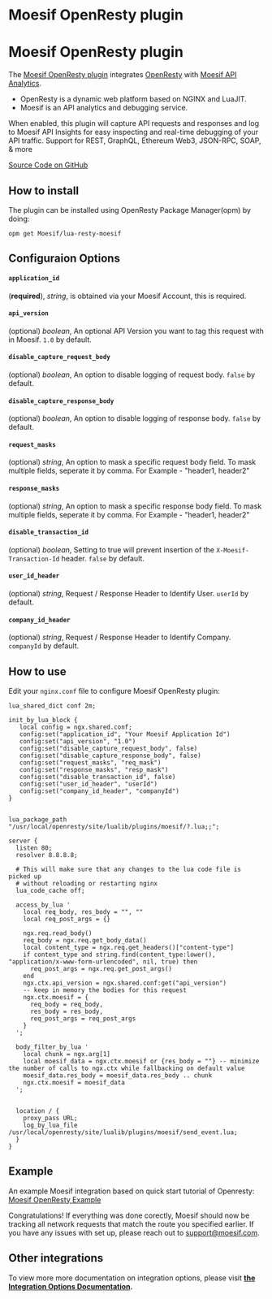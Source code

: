 # Moesif OpenResty plugin

# Moesif OpenResty plugin

The [Moesif OpenResty plugin](https://github.com/Moesif/lua-resty-moesif) integrates [OpenResty](https://openresty.org/en/)
with [Moesif API Analytics](https://www.moesif.com).

- OpenResty is a dynamic web platform based on NGINX and LuaJIT.
- Moesif is an API analytics and debugging service.

When enabled, this plugin will capture API requests and responses and log to Moesif API Insights for easy inspecting and real-time debugging of your API traffic.
Support for REST, GraphQL, Ethereum Web3, JSON-RPC, SOAP, & more

[Source Code on GitHub](https://github.com/Moesif/lua-resty-moesif)

## How to install

The plugin can be installed using OpenResty Package Manager(opm) by doing:

```shell
opm get Moesif/lua-resty-moesif
```

## Configuraion Options

#### __`application_id`__
(__required__), _string_, is obtained via your Moesif Account, this is required.

#### __`api_version`__
(optional) _boolean_, An optional API Version you want to tag this request with in Moesif. `1.0` by default.

#### __`disable_capture_request_body`__
(optional) _boolean_, An option to disable logging of request body. `false` by default.

#### __`disable_capture_response_body`__
(optional) _boolean_, An option to disable logging of response body. `false` by default.

#### __`request_masks`__
(optional) _string_, An option to mask a specific request body field. To mask multiple fields, seperate it by comma. For Example - "header1, header2"

#### __`response_masks`__
(optional) _string_, An option to mask a specific response body field. To mask multiple fields, seperate it by comma. For Example - "header1, header2"

#### __`disable_transaction_id`__
(optional) _boolean_, Setting to true will prevent insertion of the <code>X-Moesif-Transaction-Id</code> header. `false` by default.

#### __`user_id_header`__
(optional) _string_, Request / Response Header to Identify User. `userId` by default.

#### __`company_id_header`__
(optional) _string_, Request / Response Header to Identify Company. `companyId` by default.

## How to use

Edit your `nginx.conf` file to configure Moesif OpenResty plugin:

```nginx
lua_shared_dict conf 2m;

init_by_lua_block {
   local config = ngx.shared.conf;
   config:set("application_id", "Your Moesif Application Id")
   config:set("api_version", "1.0")
   config:set("disable_capture_request_body", false)
   config:set("disable_capture_response_body", false)
   config:set("request_masks", "req_mask")
   config:set("response_masks", "resp_mask")
   config:set("disable_transaction_id", false)
   config:set("user_id_header", "userId")
   config:set("company_id_header", "companyId")
}


lua_package_path "/usr/local/openresty/site/lualib/plugins/moesif/?.lua;;";

server {
  listen 80;
  resolver 8.8.8.8;

  # This will make sure that any changes to the lua code file is picked up
  # without reloading or restarting nginx
  lua_code_cache off;

  access_by_lua '
    local req_body, res_body = "", ""
    local req_post_args = {}

    ngx.req.read_body()
    req_body = ngx.req.get_body_data()
    local content_type = ngx.req.get_headers()["content-type"]
    if content_type and string.find(content_type:lower(), "application/x-www-form-urlencoded", nil, true) then
      req_post_args = ngx.req.get_post_args()
    end
    ngx.ctx.api_version = ngx.shared.conf:get("api_version")
    -- keep in memory the bodies for this request
    ngx.ctx.moesif = {
      req_body = req_body,
      res_body = res_body,
      req_post_args = req_post_args
    }
  ';

  body_filter_by_lua '
    local chunk = ngx.arg[1]
    local moesif_data = ngx.ctx.moesif or {res_body = ""} -- minimize the number of calls to ngx.ctx while fallbacking on default value
    moesif_data.res_body = moesif_data.res_body .. chunk
    ngx.ctx.moesif = moesif_data
  ';


  location / {
    proxy_pass URL;
    log_by_lua_file /usr/local/openresty/site/lualib/plugins/moesif/send_event.lua;
  }
}
```

## Example
An example Moesif integration based on quick start tutorial of Openresty: [Moesif OpenResty Example](https://github.com/Moesif/lua-resty-moesif-example)

Congratulations! If everything was done corectly, Moesif should now be tracking all network requests that match the route you specified earlier. If you have any issues with set up, please reach out to support@moesif.com.

## Other integrations

To view more more documentation on integration options, please visit __[the Integration Options Documentation](https://www.moesif.com/docs/getting-started/integration-options/).__
